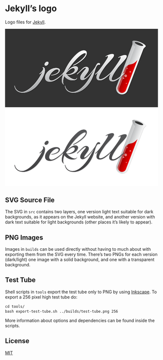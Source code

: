 Jekyll’s logo
===========

Logo files for [Jekyll](http://jekyllrb.com).

![](builds/jekyll-logo-dark-solid.png?raw=true)
![](builds/jekyll-logo-light-transparent.png?raw=true)

## SVG Source File

The SVG in `src` contains two layers, one version light text suitable for dark backgrounds,
as it appears on the Jekyll website, and another version with dark text suitable
for light backgrounds (other places it’s likely to appear).

## PNG Images

Images in `builds` can be used directly without having to much about
with exporting them from the SVG every time. There’s two PNGs for each version (dark/light)
one image with a solid background, and one with a transparent background.

## Test Tube

Shell scripts in `tools` export the test tube only to PNG by using [Inkscape](http://inkscape.org/). To export a 256 pixel high test tube do:

~~~shell
cd tools/
bash export-test-tube.sh ../builds/test-tube.png 256
~~~

More information about options and dependencies can be found inside the scripts.

## License

[MIT](LICENSE)
